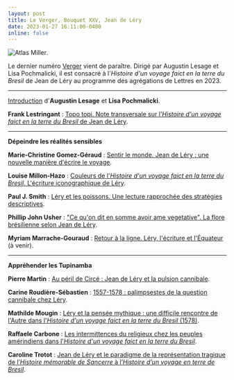 ```yaml
---
layout: post
title: Le Verger, Bouquet XXV, Jean de Léry
date: 2023-01-27 16:11:00-0400
inline: false
---
```


![Atlas Miller](https://upload.wikimedia.org/wikipedia/commons/thumb/4/46/Brazil_16thc_map.jpg/1200px-Brazil_16thc_map.jpg "Atlas Miller").

Le dernier numéro [Verger](http://cornucopia16.com/blog/2023/01/06/bouquet-xxv-lhistoire-dun-voyage-faict-en-la-terre-du-bresil-de-jean-de-lery/) vient de paraître. Dirigé par Augustin Lesage et Lisa Pochmalicki, il est consacré à l'_Histoire d'un voyage faict en la terre du Bresil_ de Jean de Léry au programme des agrégations de Lettres en 2023.

***

[Introduction](http://cornucopia16.com/?p=11156) d'**Augustin Lesage** et **Lisa Pochmalicki**.

**Frank Lestringant** : [Topo topi. Note transversale sur l'*Histoire d'un voyage faict en la terre du Bresil* de Jean de Léry](http://cornucopia16.com/?p=11160).

***

**Dépeindre les réalités sensibles**

**Marie-Christine Gomez-Géraud** : [Sentir le monde. Jean de Léry : une nouvelle manière d'écrire le voyage](http://cornucopia16.com/blog/2022/12/13/marie-christine-gomez-geraud-sentir-le-monde-jean-de-lery-une-nouvelle-maniere-decrire-le-voyage/).

**Louise Millon-Hazo** : [Couleurs de l'_Histoire d'un voyage faict en la terre du Bresil_. L'écriture iconographique de Léry](http://cornucopia16.com/blog/2022/12/13/louise-millon-hazo-couleurs-de-lhistoire-dun-voyage-faict-en-la-terre-du-bresil-lecriture-iconographique-de-lery/).

**Paul J. Smith** : [Léry et les poissons. Une lecture rapprochée des stratégies descriptives](http://cornucopia16.com/blog/2022/12/13/paul-j-smith-lery-et-les-poissons-une-lecture-rapprochee-des-strategies-descriptives/).

**Phillip John Usher** : ["Ce qu'on dit en somme avoir ame vegetative". La flore brésilienne selon Jean de Léry](http://cornucopia16.com/blog/2022/12/13/phillip-j-usher-ce-quon-dit-en-somme-avoir-ame-vegetative-la-flore-bresilienne-selon-jean-de-lery/).

**Myriam Marrache-Gouraud** : [Retour à la ligne. Léry, l'écriture et l'Équateur](http://cornucopia16.com/blog/2023/01/01/myriam-marrache-gouraud-retour-a-la-ligne-lery-lecriture-et-lequateur/) (à venir).

***

**Appréhender les Tupinamba**

**Pierre Martin** : [Au péril de Circé : Jean de Léry et la pulsion cannibale](http://cornucopia16.com/blog/2022/12/21/pierre-martin-au-peril-de-circe-jean-de-lery-et-la-pulsion-cannibale/).

**Carine Roudière-Sébastien** : [1557-1578 : palimpsestes de la question cannibale chez Léry](http://cornucopia16.com/blog/2022/12/21/carine-roudiere-sebastien-1557-1578-palimpsestes-de-la-question-cannibale-chez-lery/).

**Mathilde Mougin** : [Léry et la pensée mythique : une difficile rencontre de l'Autre dans l'_Histoire d'un voyage faict en la terre du Bresil_ (1578)](http://cornucopia16.com/blog/2022/12/21/mathilde-mougin-lery-et-la-pensee-mythique-une-difficile-rencontre-de-lautre-dans-lhistoire-dun-voyage-faict-en-la-terre-du-bresil-1578/).

**Raffaele Carbone** : [Les intermittences du religieux chez les peuples amérindiens dans l'_Histoire d'un voyage faict en la terre du Bresil_](http://cornucopia16.com/blog/2023/01/06/raffaele-carbone-les-intermittences-du-religieux-chez-les-peuples-amerindiens-dans-lhistoire-dun-voyage-faict-en-la-terre-du-bresil/).

**Caroline Trotot** : [Jean de Léry et le paradigme de la représentation tragique de l’_Histoire mémorable de Sancerre_ à l’_Histoire d’un voyage en terre de Bresil_](http://cornucopia16.com/blog/2023/01/05/caroline-trotot-jean-de-lery-et-le-paradigme-de-la-representation-tragique-de-lhistoire-memorable-de-sancerre-a-lhistoire-dun-voyage-en-terre-de-bresil/).

